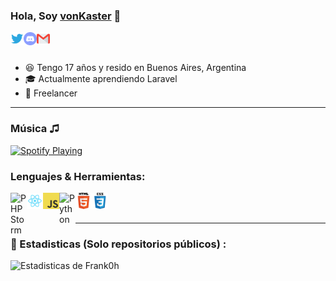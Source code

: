 ### Hola, Soy [vonKaster](https://vonkaster.live) 👋

<a href="https://twitter.com/_vonKaster">
<img align="left" alt="Twitter" width="21px" src="https://raw.githubusercontent.com/Frank0h/Frank0h/master/icons/twitter.svg" />
</a>
<a href="https://discordapp.com/users/346056678543851521">
<img align="left" alt="Discord" width="21px" src="https://raw.githubusercontent.com/Frank0h/Frank0h/master/icons/discord-round.svg" />
</a>
<a href="https://mail.google.com/#inbox?compose=GTvVlcSMVVstZVKCzQcsnfDXLFmDDpQXJjTRPnKjvctDHfBWkSLfQttMgQWmnpmRmtcwXKPsPZzdB">
<img align="left" alt="Email" width="21px" src="https://raw.githubusercontent.com/Frank0h/Frank0h/master/icons/gmail.svg" />
</a>

<br />
<br />

- 😆 Tengo 17 años y resido en Buenos Aires, Argentina
- 🎓 Actualmente aprendiendo Laravel
- 💼 Freelancer

---
### Música ♫ 

[<img src="https://now-playing-two.vercel.app/api/spotify-playing" alt="Spotify Playing" width="350" />](https://open.spotify.com/user/5co7vzv8feodu7lvqqap3c8qd)

### Lenguajes & Herramientas:

[<img align="left" alt="PHPStorm" width="26px" src="https://res.cloudinary.com/canonical/image/fetch/f_auto,q_auto,fl_sanitize,w_60,h_60/https://dashboard.snapcraft.io/site_media/appmedia/2017/11/webide.ico_HA9tBL0.png" />][phpstorm]
[<img align="left" alt="React" width="26px" src="https://raw.githubusercontent.com/github/explore/80688e429a7d4ef2fca1e82350fe8e3517d3494d/topics/react/react.png" />][react]
[<img align="left" alt="JavaScript" width="26px" src="https://raw.githubusercontent.com/github/explore/80688e429a7d4ef2fca1e82350fe8e3517d3494d/topics/javascript/javascript.png" />][javascript]
[<img align="left" alt="Python" width="26px" src="https://cdn3.iconfinder.com/data/icons/logos-and-brands-adobe/512/267_Python-512.png" />][python]
[<img align="left" alt="HTML5" width="26px" src="https://raw.githubusercontent.com/github/explore/80688e429a7d4ef2fca1e82350fe8e3517d3494d/topics/html/html.png" />][html5]
[<img align="left" alt="CSS3" width="26px" src="https://raw.githubusercontent.com/github/explore/80688e429a7d4ef2fca1e82350fe8e3517d3494d/topics/css/css.png" />][css]

<br />
<br />

---

### 📕 Estadisticas (Solo repositorios públicos) :

<img align="left" alt="Estadisticas de Frank0h" src="https://github-readme-stats.vercel.app/api?username=vonKaster&show_icons=true&theme=radical" />

[phpstorm]: https://www.jetbrains.com/es-es/phpstorm/
[react]: https://es.reactjs.org
[javascript]: https://www.javascript.com
[html5]: https://devdocs.io/html/
[css]: https://devdocs.io/html/
[python]: https://www.python.org
